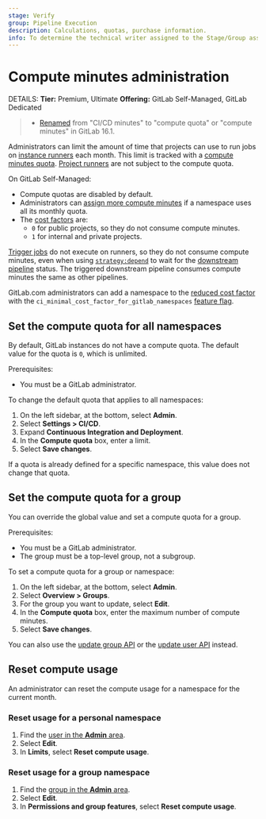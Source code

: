```yaml
---
stage: Verify
group: Pipeline Execution
description: Calculations, quotas, purchase information.
info: To determine the technical writer assigned to the Stage/Group associated with this page, see https://handbook.gitlab.com/handbook/product/ux/technical-writing/#assignments
---
```


# Compute minutes administration

DETAILS:
**Tier:** Premium, Ultimate
**Offering:** GitLab Self-Managed, GitLab Dedicated

> - [Renamed](https://gitlab.com/groups/gitlab-com/-/epics/2150) from "CI/CD minutes" to "compute quota" or "compute minutes" in GitLab 16.1.

Administrators can limit the amount of time that projects can use to run jobs on
[instance runners](../../ci/runners/runners_scope.md#instance-runners) each month. This limit
is tracked with a [compute minutes quota](../../ci/pipelines/compute_minutes.md).
[Project runners](../../ci/runners/runners_scope.md#project-runners) are not subject to the compute quota.

On GitLab Self-Managed:

- Compute quotas are disabled by default.
- Administrators can [assign more compute minutes](#set-the-compute-quota-for-a-group)
  if a namespace uses all its monthly quota.
- The [cost factors](../../ci/pipelines/compute_minutes.md#cost-factor) are:
  - `0` for public projects, so they do not consume compute minutes.
  - `1` for internal and private projects.

[Trigger jobs](../../ci/yaml/index.md#trigger) do not execute on runners, so they do not
consume compute minutes, even when using [`strategy:depend`](../../ci/yaml/index.md#triggerstrategy)
to wait for the [downstream pipeline](../../ci/pipelines/downstream_pipelines.md) status.
The triggered downstream pipeline consumes compute minutes the same as other pipelines.

GitLab.com administrators can add a namespace to the [reduced cost factor](../../ci/pipelines/compute_minutes.md#reduce-compute-quota-usage)
with the `ci_minimal_cost_factor_for_gitlab_namespaces` [feature flag](../../administration/feature_flags.md).

## Set the compute quota for all namespaces

By default, GitLab instances do not have a compute quota. The default value for the quota is `0`,
which is unlimited.

Prerequisites:

- You must be a GitLab administrator.

To change the default quota that applies to all namespaces:

1. On the left sidebar, at the bottom, select **Admin**.
1. Select **Settings > CI/CD**.
1. Expand **Continuous Integration and Deployment**.
1. In the **Compute quota** box, enter a limit.
1. Select **Save changes**.

If a quota is already defined for a specific namespace, this value does not change that quota.

## Set the compute quota for a group

You can override the global value and set a compute quota for a group.

Prerequisites:

- You must be a GitLab administrator.
- The group must be a top-level group, not a subgroup.

To set a compute quota for a group or namespace:

1. On the left sidebar, at the bottom, select **Admin**.
1. Select **Overview > Groups**.
1. For the group you want to update, select **Edit**.
1. In the **Compute quota** box, enter the maximum number of compute minutes.
1. Select **Save changes**.

You can also use the [update group API](../../api/groups.md#update-group-attributes) or the
[update user API](../../api/users.md#modify-a-user) instead.

## Reset compute usage

An administrator can reset the compute usage for a namespace for the current month.

### Reset usage for a personal namespace

1. Find the [user in the **Admin** area](../admin_area.md#administering-users).
1. Select **Edit**.
1. In **Limits**, select **Reset compute usage**.

### Reset usage for a group namespace

1. Find the [group in the **Admin** area](../admin_area.md#administering-groups).
1. Select **Edit**.
1. In **Permissions and group features**, select **Reset compute usage**.
